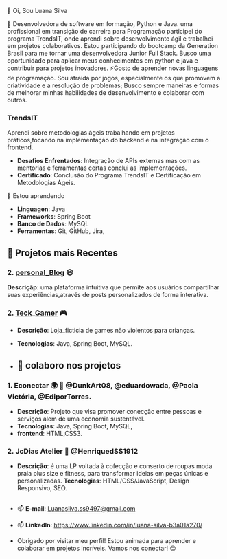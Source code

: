  👋 Oi, Sou  Luana Silva
  
 👀  Desenvolvedora de software em formação, Python e Java. uma profissional em transição de carreira para Programação
 participei do programa TrendsIT, onde aprendi sobre desenvolvimento ágil e trabalhei em projetos colaborativos.
 Estou participando do bootcamp da Generation Brasil para me tornar uma desenvolvedora Junior Full Stack.
 Busco uma oportunidade para aplicar meus conhecimentos em python e java  e contribuir para projetos inovadores. 
 ⚡Gosto de aprender novas linguagens de programação.
 Sou atraida por jogos, especialmente os que promovem a criatividade e a resolução de problemas;
 Busco sempre maneiras e formas de melhorar minhas habilidades de desenvolvimento e colaborar com outros.

 ### **TrendsIT**
  Aprendi sobre metodologias ágeis trabalhando em projetos práticos,focando na implementação do backend e
   na integração com o frontend.
-  **Desafios Enfrentados**: Integração de APIs externas mas com as mentorias e  ferramentas certas conclui as implementações.
-  **Certificado**: Conclusão do Programa TrendsIT e  Certificação em Metodologias Ágeis.
   
  🌱 Estou aprendendo
-  **Linguagen**: Java
- **Frameworks**: Spring Boot
- **Banco de Dados**: MySQL
- **Ferramentas**: Git, GitHub, Jira,
 ## 🌱 Projetos  mais Recentes

 ### 2. [personal_Blog](https://github.com/Lu-nas/Personal_Blog) 😄
 **Descriçãp**: uma plataforma intuitiva que permite aos usuários compartilhar
 suas experiências,através de posts personalizados de forma interativa.

 ### 2. [Teck_Gamer](https://github.com/Lu-nas/ProjetoLoja_teckGamer) 🎮
- **Descrição**: Loja_ficticia de games não violentos para crianças.
- **Tecnologias**: Java, Spring Boot, MySQL.
  
- ## 💞️ colaboro nos projetos 
 ### 1. Econectar 🌍 🤝 @DunkArt08, @eduardowada, @Paola Victória, @EdiporTorres.
- **Descrição**: Projeto que visa promover conecção entre pessoas e serviços alem de uma economia sustentável.
- **Tecnologias**: Java, Spring Boot, MySQL,
- **frontend**: HTML,CSS3.

 ### 2. JcDias Atelier 🤝 @HenriquedSS1912
- **Descrição**:  é uma LP voltada à cofecção e conserto de roupas moda praia plus size e fitness,
 para transformar ideias em peças únicas e personalizadas.
 **Tecnologias**: HTML/CSS/JavaScript,
 Design Responsivo, SEO.
##
- 📫  **E-mail**: Luanasilva.ss9497@gmail.com
- 📫  **LinkedIn**: https://www.linkedin.com/in/luana-silva-b3a01a270/

- Obrigado por visitar meu perfil! Estou animada para aprender e colaborar em projetos incríveis. Vamos nos conectar! 😊
  

<!---
Lu-nas/Lu-nas is a ✨ special ✨ repository because its `README.md` (this file) appears on your GitHub profile.
You can click the Preview link to take a look at your changes.
--->
